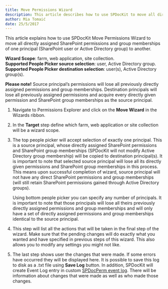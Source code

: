 ```yaml
---
title: Move Permissions Wizard
description: This article describes how to use SPDocKit to move all directly assigned SharePoint permissions and group memberships of one principal (SharePoint user or Active Directory group) to another. 
author: Mia Tomaić
date: 25/5/2017
---
```


This article explains how to use SPDocKit Move Permissions Wizard to move all directly assigned SharePoint permissions and group memberships of one principal (SharePoint user or Active Directory group) to another. 

**Wizard Scope**: farm, web application, site collection.  
**Supported People Picker source selection**: user, Active Directory group.  
**Supported People Picker destination selection**: user(s), Active Directory group(s).

**Please note!** Source principal’s permissions will lose all previously directly assigned permissions and group memberships. Destination principals will lose all previously assigned permissions and acquire every directly given permission and SharePoint group memberships as the source principal.

1. Navigate to Permissions Explorer and click on the **Move Wizard** in the Wizards ribbon.

2. In the **Target** step define which farm, web application or site collection will be a wizard scope.

3. The top people picker will accept selection of exactly one principal. This is a source principal, whose directly assigned SharePoint permissions and SharePoint group memberships (SPDocKit will not modify Active Directory group membership) will be copied to destination principal(s).  It is important to note that selected source principal will lose all its directly given permissions and SharePoint group memberships in this process. This means upon successful completion of wizard, source principal will not have any direct SharePoint permissions and group memberships (will still retain SharePoint permissions gained through Active Directory groups).

    Using bottom people picker you can specify any number of principals. It is important to note that those principals will lose all theirs previously directly assigned permissions and group memberships and will only have a set of directly assigned permissions and group memberships identical to the source principal.
    
4.  This step will list all the actions that will be taken in the final step of the wizard. Make sure that the pending changes will do exactly what you wanted and have specified in previous steps of this wizard. This also allows you to modify any settings you might not like.

5.  The last step shows user the changes that were made. If some errors have occurred they will be displayed here. It is possible to save this log to disk as a .txt file using **Save Log** button. In addition, SPDocKit will create Event Log entry in custom [SPDocPerm event log](#internal/permission-management/spdockit-permission-management-event-log). There will be information about changes that were made as well as who made those changes.